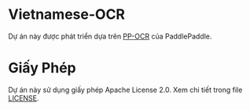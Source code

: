 # Vietnamese-OCR
Dự án này được phát triển dựa trên [PP-OCR](https://github.com/PaddlePaddle/PaddleOCR) của PaddlePaddle.

# Giấy Phép
Dự án này sử dụng giấy phép Apache License 2.0. Xem chi tiết trong file [LICENSE](./LICENSE).